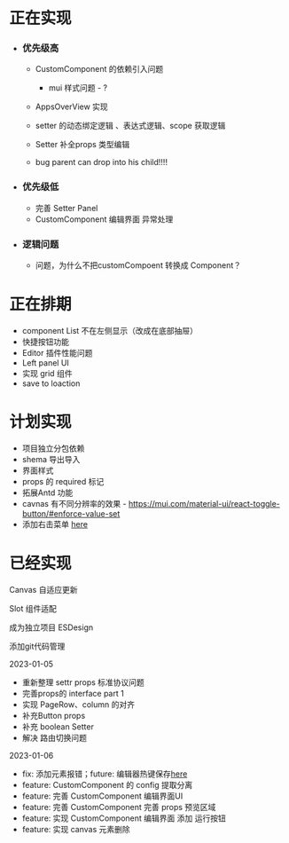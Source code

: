 # 正在实现
 - ### 优先级高

    - CustomComponent 的依赖引入问题
      - mui 样式问题 - ?

    - AppsOverView 实现
    - setter 的动态绑定逻辑 、表达式逻辑、scope 获取逻辑
    - Setter 补全props 类型编辑
    - bug parent can drop into his child!!!!

 - ### 优先级低
   

   - 完善 Setter Panel 
   - CustomComponent 编辑界面 异常处理
    

    
 - ### 逻辑问题


     - 问题，为什么不把customCompoent 转换成 Component？


# 正在排期

  - component List 不在左侧显示（改成在底部抽屉） 
  - 快捷按钮功能
  - Editor 插件性能问题
  - Left panel UI
  - 实现 grid 组件 
  - save to loaction




# 计划实现

  - 项目独立分包依赖 
  - shema 导出导入
  - 界面样式
  - props 的 required 标记
  - 拓展Antd 功能
  - cavnas 有不同分辨率的效果 - https://mui.com/material-ui/react-toggle-button/#enforce-value-set
  - 添加右击菜单 [here](https://mui.com/material-ui/react-menu/#context-menu)




# 已经实现


Canvas 自适应更新 

Slot 组件适配 

成为独立项目 ESDesign

添加git代码管理

 2023-01-05
 - 重新整理 settr props 标准协议问题
 - 完善props的 interface part 1
 - 实现 PageRow、column 的对齐 
 - 补充Button props
 - 补充 boolean Setter
 - 解决 路由切换问题   

 2023-01-06
 - fix:  添加元素报错；future: 编辑器热键保存[here](https://microsoft.github.io/monaco-editor/playground.html#interacting-with-the-editor-listening-to-key-events)
 - feature: CustomComponent 的 config 提取分离
 - feature: 完善 CustomComponent 编辑界面UI
 - feature: 完善 CustomComponent 完善 props 预览区域
 - feature: 实现 CustomComponent 编辑界面 添加 运行按钮
 - feature: 实现 canvas 元素删除

